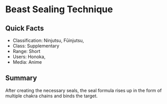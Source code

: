# Beast Sealing Technique

## Quick Facts
- Classification: Ninjutsu, Fūinjutsu,
- Class: Supplementary
- Range: Short
- Users: Honoka,
- Media: Anime

## Summary
After creating the necessary seals, the seal formula rises up in the form of multiple chakra chains and binds the target.

